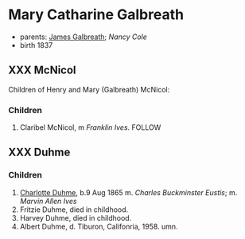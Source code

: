 # Mary Catharine Galbreath

- parents: [James Galbreath](galbreath-james-1809.md); *Nancy Cole*
- birth 1837

## XXX McNicol

Children of Henry and Mary (Galbreath) McNicol:

### Children
1. Claribel McNicol, m *Franklin Ives*.  FOLLOW

## XXX Duhme

### Children

1. [Charlotte Duhme](duhme-charlotte-1865.md), b.9 Aug 1865 m. *Charles Buckminster Eustis*; m. *Marvin Allen Ives*
2. Fritzie Duhme, died in childhood.
3. Harvey Duhme, died in childhood.
4. Albert Duhme, d. Tiburon, Califonria, 1958.  umn.

